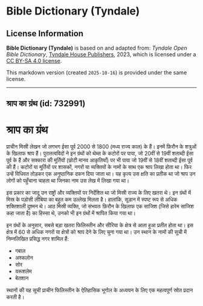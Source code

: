 # Bible Dictionary (Tyndale)

## License Information

**Bible Dictionary (Tyndale)** is based on and adapted from: _Tyndale Open Bible Dictionary_, [Tyndale House Publishers](https://tyndaleopenresources.com/), 2023, which is licensed under a [CC BY-SA 4.0 license](https://creativecommons.org/licenses/by-sa/4.0/legalcode.en).

This markdown version (created `2025-10-16`) is provided under the same license.



--------------------------------

## श्राप का ग्रंथ (id: 732991)

श्राप का ग्रंथ
==============

प्राचीन मिस्री लेखन जो लगभग ईसा पूर्व 2000 से 1800 (मध्य राज्य काल) के हैं। इनमें फ़िरौन के शत्रुओं के खिलाफ श्राप हैं। पुरातत्वविदों ने इन ग्रंथों को थेब्स के कटोरों पर पाया, जो 20वीं से 19वीं शताब्दी ईसा पूर्व के हैं और सक्कारा की मूर्तियों (छोटी मानव आकृतियाँ) पर भी पाया जो 19वीं से 18वीं शताब्दी ईसा पूर्व की हैं। कटोरों या मूर्तियों पर शासकों, नगरों या व्यक्तियों के नामों के साथ एक श्राप लिखा होता था। फिर उन्हें विधिवत तोड़कर एक अनुष्ठानिक दफन दिया जाता था। यह कृत्य उस क्षति का प्रतीक था जो श्राप उन लोगों को पहुँचाना चाहता था जिनका नाम उस लेख में लिखा गया था।

इस प्रकार का जादू उन राष्ट्रों और व्यक्तियों पर निर्देशित था जो मिस्री राज्य के लिए खतरा थे। इन ग्रंथों में मिस्र के पड़ोसी लीबिया का बहुत कम उल्लेख मिलता है। हालांकि, सूडान में स्पष्ट रूप से अधिक शक्तिशाली दुश्मन थे। आठ मिस्री व्यक्ति, जो संभवतः फ़िरौन के खिलाफ एक साजिश (जिसे हारेम साजिश कहा जाता है) का हिस्सा थे, उनको भी इन ग्रंथों में श्रापित किया गया था।

इन ग्रंथों के अनुसार, सबसे बड़ा खतरा फिलिस्तीन और सीरिया के क्षेत्र से आता हुआ प्रतीत होता था। इस क्षेत्र में 60 से अधिक नगरों या क्षेत्रों को श्राप देने के लिए चुना गया था। उन स्थान के नामों की सूची में निम्नलिखित प्रसिद्ध नगर शामिल हैं: 

* गबाल
* अश्कलोन
* सोर
* यरूशलेम
* बेतशान

स्थानों की यह सूची प्राचीन फिलिस्तीन के ऐतिहासिक भूगोल के अध्ययन के लिए एक महत्वपूर्ण स्रोत प्रदान करती है।



